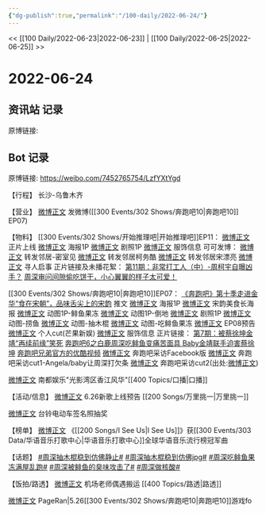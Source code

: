 ```yaml
---
{"dg-publish":true,"permalink":"/100-daily/2022-06-24/"}
---
```



<< [[100 Daily/2022-06-23\|2022-06-23]] | [[100 Daily/2022-06-25\|2022-06-25]] >>

# 2022-06-24

## 资讯站 记录

原博链接:

## Bot 记录

原博链接: https://weibo.com/7452765754/LzfYXtYgd

【行程】
长沙-乌鲁木齐

【营业】
[微博正文](https://weibo.com/1736988591/Lzen60bds) 发微博([[300 Events/302 Shows/奔跑吧10\|奔跑吧10]] EP07)

【物料】
[[300 Events/302 Shows/开始推理吧\|开始推理吧]]EP11：
[微博正文](https://weibo.com/2162247381/LzdFp0kjf) 正片上线
[微博正文](https://weibo.com/2162247381/LzaE8ttzF) 海报1P
[微博正文](https://weibo.com/2162247381/LzbPc4qOD) 剧照1P
[微博正文](https://weibo.com/7710473200/Lzbcc2E8H) 服饰信息
可可发博：
[微博正文](https://weibo.com/7736960489/Lz7ah5cK1) 转发邻居-密室见
[微博正文](https://weibo.com/7736960489/LzdJe0vHi) 转发邻居柯务酷
[微博正文](https://weibo.com/7736960489/LzdRhDJGJ) 转发邻居宋漂亮
[微博正文](https://weibo.com/7736960489/Lzeabeaoz) 寻人启事
正片链接及未播花絮：
[第11期：非常打工人（中）-周柯宇自曝凶手？](https://weibo.cn/sinaurl?u=https%3A%2F%2Fv.qq.com%2Fx%2Fcover%2Fmzc00200tybqbgq%2Fm0043yimde4.html)
[周深审问间隙偷吃饼干，小心翼翼的样子太可爱！](https://weibo.cn/sinaurl?u=https%3A%2F%2Fv.qq.com%2Fx%2Fcover%2Fmzc00200tybqbgq%2Fa00437pul6d.html)

[[300 Events/302 Shows/奔跑吧10\|奔跑吧10]]EP07：
[《奔跑吧》第十季走进金华“食在宋朝”，品味舌尖上的宋韵](https://weibo.cn/sinaurl?u=https%3A%2F%2Fmp.weixin.qq.com%2Fs%2Fe9I-ET5I4IPGAR-ADEpCUQ) 推文
[微博正文](https://weibo.com/5242381821/LzaE7AeSs) 海报1P
[微博正文](https://weibo.com/5242381821/LzbeFaTZ2) 宋韵美食长海报
[微博正文](https://weibo.com/5242381821/LzbpBgMII) 动图1P-鲱鱼果冻
[微博正文](https://weibo.com/5242381821/LzbID9J1O) 动图1P-倒地
[微博正文](https://weibo.com/5242381821/Lzd0fljCy) 剧照1P
[微博正文](https://weibo.com/5242381821/Lzf01AQHu) 动图-捞鱼
[微博正文](https://weibo.com/5242381821/Lzfg06rvT) 动图-抽木棍
[微博正文](https://weibo.com/5242381821/LzfB6dTw6) 动图-吃鲱鱼果冻
[微博正文](https://weibo.com/5242381821/LzfD94lum) EP08预告
[微博正文](https://weibo.com/1591169702/LzfE2vKvG) 个人cut(芒果新娱)
[微博正文](https://weibo.com/2665827191/LzaPkitu9) 服饰信息
正片链接：
[第7期：被蔡徐坤金靖“再续前缘”笑死](https://weibo.cn/sinaurl?u=https%3A%2F%2Fv.qq.com%2Fx%2Fcover%2Fmzc00200rgxotik%2Fc0043wnnrim.html%3Fn_version%3D2021)
[奔跑吧6之白鹿周深吃鲱鱼变痛苦面具 Baby金靖联手迫害蔡徐坤](https://weibo.cn/sinaurl?u=https%3A%2F%2Fwww.iqiyi.com%2Fv_y7effrjl60.html)
[奔跑吧兄弟官方的优酷视频](https://weibo.cn/sinaurl?u=https%3A%2F%2Fv.youku.com%2Fv_show%2Fid_XNTg2OTY0MTU2OA%3D%3D.html%3Fscm%3D20140719.manual.15319.video_XNTg2OTY0MTU2OA%253D%253D%26spm%3Da2ha1.14919748_WEBHOME_GRAY.drawer2.d_zj1_1)
[微博正文](https://m.weibo.cn/1732382082/4783972851386145) 奔跑吧采访Facebook版
[微博正文](https://weibo.com/1642904381/LzaGow8Iw) 奔跑吧采访cut1-Angela/baby让周深打欠条
[微博正文](https://weibo.com/6838541957/LzbR2bikf) 奔跑吧采访cut2(出处:[微博正文](https://weibo.com/1642904381/LzaDhAX5C))

[微博正文](https://weibo.com/1216431741/Lzb6nAMPb) 南都娱乐"光影湾区香江风华"[[400 Topics/口播\|口播]]

【活动/信息】
[微博正文](https://weibo.com/5248300719/LzfC4xSH5) 6.26新歌上线预告 [[200 Songs/万里挑一\|万里挑一]]

[微博正文](https://weibo.com/1917688720/Lz4aoAWT3) 台铃电动车签名照抽奖

【榜单】
[微博正文](https://weibo.com/7186370005/LzaE7z8KR) 《[[200 Songs/I See Us\|I See Us]]》获[[300 Events/303 Data/华语音乐打歌中心\|华语音乐打歌中心]]全球华语音乐流行榜冠军曲

【话题】
[#周深抽木棍稳到仿佛静止#](https://s.weibo.com/weibo?q=%23%E5%91%A8%E6%B7%B1%E6%8A%BD%E6%9C%A8%E6%A3%8D%E7%A8%B3%E5%88%B0%E4%BB%BF%E4%BD%9B%E9%9D%99%E6%AD%A2%23)
[#周深抽木棍稳到仿佛jpg#](https://s.weibo.com/weibo?q=%23%E5%91%A8%E6%B7%B1%E6%8A%BD%E6%9C%A8%E6%A3%8D%E7%A8%B3%E5%88%B0%E4%BB%BF%E4%BD%9Bjpg%23)
[#周深吃鲱鱼果冻满屋乱跑#](https://s.weibo.com/weibo?q=%23%E5%91%A8%E6%B7%B1%E5%90%83%E9%B2%B1%E9%B1%BC%E6%9E%9C%E5%86%BB%E6%BB%A1%E5%B1%8B%E4%B9%B1%E8%B7%91%23)
[#周深被鲱鱼的臭味攻击了#](https://s.weibo.com/weibo?q=%23%E5%91%A8%E6%B7%B1%E8%A2%AB%E9%B2%B1%E9%B1%BC%E7%9A%84%E8%87%AD%E5%91%B3%E6%94%BB%E5%87%BB%E4%BA%86%23)
[#周深做核酸#](https://s.weibo.com/weibo?q=%23%E5%91%A8%E6%B7%B1%E5%81%9A%E6%A0%B8%E9%85%B8%23)

【饭拍/路透】
[微博正文](https://weibo.com/2582599122/LzdXDylaX) 机场老师偶遇搬运 [[400 Topics/路透\|路透]]

[微博正文](https://m.weibo.cn/7633014126/4784019877140346) PageRan|5.26[[300 Events/302 Shows/奔跑吧10\|奔跑吧10]]游戏fo
